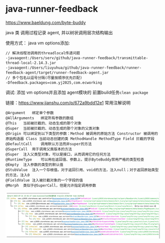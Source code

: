 # java-runner-feedback
https://www.baeldung.com/byte-buddy

java 类 调用过程记录 agent, 并以树状调用层次结构输出

使用方式：
java vm options添加:
```
// 解决线程池调用的threadlocal传递问题
-javaagent:/Users/serv/github/java-runner-feedback/transmittable-thread-local-2.14.3.jar
-javaagent:/Users/liuyuhua/github/java-runner-feedback/runner-feedback-agent/target/runner-feedback-agent.jar
// 多个包名以逗号分隔(尽量按顺序优先匹配)
-Dfeedback.packages=com.yj2025,com.ecworking
```


调试:
添加 vm options并且添加 agent模块的 前置build任务`clean package`

链接：https://www.jianshu.com/p/672a9bdd12e1
常用注解说明
```
@Argument	绑定单个参数
@AllArguments	绑定所有参数的数组
@This	当前被拦截的、动态生成的那个对象
@Super	当前被拦截的、动态生成的那个对象的父类对象
@Origin	可以绑定到以下类型的参数：Method 被调用的原始方法 Constructor 被调用的原始构造器 Class 当前动态创建的类 MethodHandle MethodType Field 拦截的字段
@DefaultCall	调用默认方法而非super的方法
@SuperCall	用于调用父类版本的方法
@Super	注入父类型对象，可以是接口，从而调用它的任何方法
@RuntimeType	可以用在返回值、参数上，提示ByteBuddy禁用严格的类型检查
@Empty	注入参数的类型的默认值
@StubValue	注入一个存根值。对于返回引用、void的方法，注入null；对于返回原始类型的方法，注入0
@FieldValue	注入被拦截对象的一个字段的值
@Morph	类似于@SuperCall，但是允许指定调用参数
```

<img src="https://github.com/izerui/java-runner-feedback/blob/main/demo.jpg?raw=true">